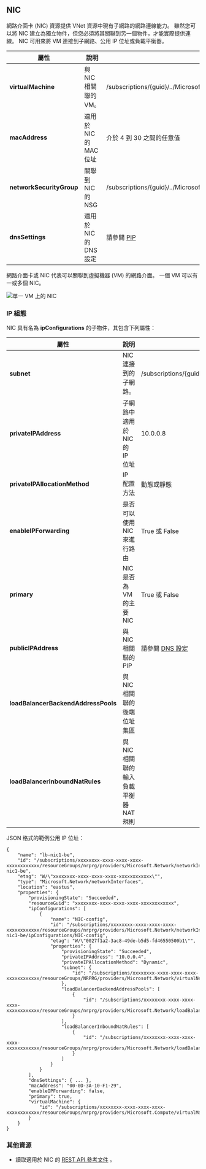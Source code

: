 ## <a name="nic"></a>NIC
網路介面卡 (NIC) 資源提供 VNet 資源中現有子網路的網路連線能力。 雖然您可以將 NIC 建立為獨立物件，但您必須將其關聯到另一個物件，才能實際提供連線。 NIC 可用來將 VM 連接到子網路、公用 IP 位址或負載平衡器。  

| 屬性 | 說明 | 範例值 |
| --- | --- | --- |
| **virtualMachine** |與 NIC 相關聯的 VM。 |/subscriptions/{guid}/../Microsoft.Compute/virtualMachines/vm1 |
| **macAddress** |適用於 NIC 的 MAC 位址 |介於 4 到 30 之間的任意值 |
| **networkSecurityGroup** |關聯到 NIC 的 NSG |/subscriptions/{guid}/../Microsoft.Network/networkSecurityGroups/myNSG1 |
| **dnsSettings** |適用於 NIC 的 DNS 設定 |請參閱 [PIP](#Public-IP-address) |

網路介面卡或 NIC 代表可以關聯到虛擬機器 (VM) 的網路介面。 一個 VM 可以有一或多個 NIC。

![單一 VM 上的 NIC](./media/resource-groups-networking/Figure3.png)

### <a name="ip-configurations"></a>IP 組態
NIC 具有名為 **ipConfigurations** 的子物件，其包含下列屬性：

| 屬性 | 說明 | 範例值 |
| --- | --- | --- |
| **subnet** |NIC 連接到的子網路。 |/subscriptions/{guid}/../Microsoft.Network/virtualNetworks/myvnet1/subnets/mysub1 |
| **privateIPAddress** |子網路中適用於 NIC 的 IP 位址 |10.0.0.8 |
| **privateIPAllocationMethod** |IP 配置方法 |動態或靜態 |
| **enableIPForwarding** |是否可以使用 NIC 來進行路由 |True 或 False |
| **primary** |NIC 是否為 VM 的主要 NIC |True 或 False |
| **publicIPAddress** |與 NIC 相關聯的 PIP |請參閱 [DNS 設定](#DNS-settings) |
| **loadBalancerBackendAddressPools** |與 NIC 相關聯的後端位址集區 | |
| **loadBalancerInboundNatRules** |與 NIC 相關聯的輸入負載平衡器 NAT 規則 | |

JSON 格式的範例公用 IP 位址：

    {
        "name": "lb-nic1-be",
        "id": "/subscriptions/xxxxxxxx-xxxx-xxxx-xxxx-xxxxxxxxxxxx/resourceGroups/nrprg/providers/Microsoft.Network/networkInterfaces/lb-nic1-be",
        "etag": "W/\"xxxxxxxx-xxxx-xxxx-xxxx-xxxxxxxxxxxx\"",
        "type": "Microsoft.Network/networkInterfaces",
        "location": "eastus",
        "properties": {
            "provisioningState": "Succeeded",
            "resourceGuid": "xxxxxxxx-xxxx-xxxx-xxxx-xxxxxxxxxxxx",
            "ipConfigurations": [
                {
                    "name": "NIC-config",
                    "id": "/subscriptions/xxxxxxxx-xxxx-xxxx-xxxx-xxxxxxxxxxxx/resourceGroups/nrprg/providers/Microsoft.Network/networkInterfaces/lb-nic1-be/ipConfigurations/NIC-config",
                    "etag": "W/\"0027f1a2-3ac8-49de-b5d5-fd46550500b1\"",
                    "properties": {
                        "provisioningState": "Succeeded",
                        "privateIPAddress": "10.0.0.4",
                        "privateIPAllocationMethod": "Dynamic",
                        "subnet": {
                            "id": "/subscriptions/xxxxxxxx-xxxx-xxxx-xxxx-xxxxxxxxxxxx/resourceGroups/NRPRG/providers/Microsoft.Network/virtualNetworks/NRPVnet/subnets/NRPVnetSubnet"
                        },
                        "loadBalancerBackendAddressPools": [
                            {
                                "id": "/subscriptions/xxxxxxxx-xxxx-xxxx-xxxx-xxxxxxxxxxxx/resourceGroups/nrprg/providers/Microsoft.Network/loadBalancers/nrplb/backendAddressPools/NRPbackendpool"
                            }
                        ],
                        "loadBalancerInboundNatRules": [
                            {
                                "id": "/subscriptions/xxxxxxxx-xxxx-xxxx-xxxx-xxxxxxxxxxxx/resourceGroups/nrprg/providers/Microsoft.Network/loadBalancers/nrplb/inboundNatRules/rdp1"
                            }
                        ]
                    }
                }
            ],
            "dnsSettings": { ... },
            "macAddress": "00-0D-3A-10-F1-29",
            "enableIPForwarding": false,
            "primary": true,
            "virtualMachine": {
                "id": "/subscriptions/xxxxxxxx-xxxx-xxxx-xxxx-xxxxxxxxxxxx/resourceGroups/nrprg/providers/Microsoft.Compute/virtualMachines/web1"
            }
        }
    }

### <a name="additional-resources"></a>其他資源
* 讀取適用於 NIC 的 [REST API 參考文件](https://msdn.microsoft.com/library/azure/mt163579.aspx) 。

